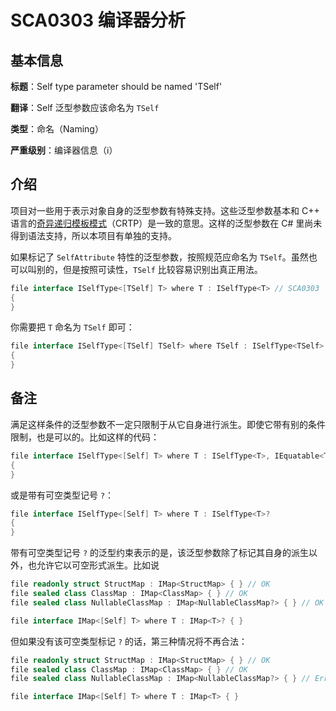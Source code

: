 # SCA0303 编译器分析

## 基本信息

**标题**：Self type parameter should be named 'TSelf'

**翻译**：Self 泛型参数应该命名为 `TSelf`

**类型**：命名（Naming）

**严重级别**：编译器信息（ℹ）

## 介绍

项目对一些用于表示对象自身的泛型参数有特殊支持。这些泛型参数基本和 C++ 语言的[奇异递归模板模式](https://en.wikipedia.org/wiki/Curiously_recurring_template_pattern)（CRTP）是一致的意思。这样的泛型参数在 C# 里尚未得到语法支持，所以本项目有单独的支持。

如果标记了 `SelfAttribute` 特性的泛型参数，按照规范应命名为 `TSelf`。虽然也可以叫别的，但是按照可读性，`TSelf` 比较容易识别出真正用法。

```csharp
file interface ISelfType<[TSelf] T> where T : ISelfType<T> // SCA0303
{
}
```

你需要把 `T` 命名为 `TSelf` 即可：

```csharp
file interface ISelfType<[TSelf] TSelf> where TSelf : ISelfType<TSelf>
{
}
```

## 备注

满足这样条件的泛型参数不一定只限制于从它自身进行派生。即使它带有别的条件限制，也是可以的。比如这样的代码：

```csharp
file interface ISelfType<[Self] T> where T : ISelfType<T>, IEquatable<T>, IEqualityOperators<T, T, bool>
{
}
```

或是带有可空类型记号 `?`：

```csharp
file interface ISelfType<[Self] T> where T : ISelfType<T>?
{
}
```

带有可空类型记号 `?` 的泛型约束表示的是，该泛型参数除了标记其自身的派生以外，也允许它以可空形式派生。比如说

```csharp
file readonly struct StructMap : IMap<StructMap> { } // OK
file sealed class ClassMap : IMap<ClassMap> { } // OK
file sealed class NullableClassMap : IMap<NullableClassMap?> { } // OK

file interface IMap<[Self] T> where T : IMap<T>? { }
```

但如果没有该可空类型标记 `?` 的话，第三种情况将不再合法：

```csharp
file readonly struct StructMap : IMap<StructMap> { } // OK
file sealed class ClassMap : IMap<ClassMap> { } // OK
file sealed class NullableClassMap : IMap<NullableClassMap?> { } // Error

file interface IMap<[Self] T> where T : IMap<T> { }
```

